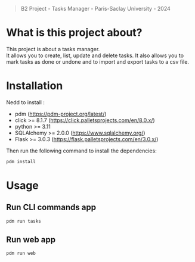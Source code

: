 >B2 Project - Tasks Manager - Paris-Saclay University - 2024

# What is this project about?

This project is about a tasks manager.  
It allows you to create, list, update and delete tasks. It also allows you to mark tasks as done or undone and to import and export tasks to a csv file.

# Installation

Nedd to install : 
- pdm (https://pdm-project.org/latest/)
- click >= 8.1.7 (https://click.palletsprojects.com/en/8.0.x/)
- python >= 3.11
- SQLAlchemy >= 2.0.0 (https://www.sqlalchemy.org/)
- Flask >= 3.0.3 (https://flask.palletsprojects.com/en/3.0.x/)

Then run the following command to install the dependencies:
```bash
pdm install
```

# Usage

## Run CLI commands app
```bash
pdm run tasks
```

## Run web app
```bash
pdm run web
```